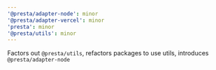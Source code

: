 ```yaml
---
'@presta/adapter-node': minor
'@presta/adapter-vercel': minor
'presta': minor
'@presta/utils': minor
---
```


Factors out `@presta/utils`, refactors packages to use utils, introduces `@presta/adapter-node`
